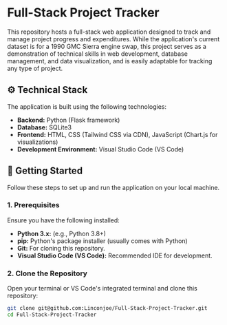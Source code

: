 # Full-Stack Project Tracker

This repository hosts a full-stack web application designed to track and manage project progress and expenditures. While the application's current dataset is for a 1990 GMC Sierra engine swap, this project serves as a demonstration of technical skills in web development, database management, and data visualization, and is easily adaptable for tracking any type of project.

## ⚙️ Technical Stack

The application is built using the following technologies:
-   **Backend:** Python (Flask framework)
-   **Database:** SQLite3
-   **Frontend:** HTML, CSS (Tailwind CSS via CDN), JavaScript (Chart.js for visualizations)
-   **Development Environment:** Visual Studio Code (VS Code)

## 🚀 Getting Started

Follow these steps to set up and run the application on your local machine.

### 1. Prerequisites

Ensure you have the following installed:
-   **Python 3.x:** (e.g., Python 3.8+)
-   **pip:** Python's package installer (usually comes with Python)
-   **Git:** For cloning this repository.
-   **Visual Studio Code (VS Code):** Recommended IDE for development.

### 2. Clone the Repository

Open your terminal or VS Code's integrated terminal and clone this repository:
```bash
git clone git@github.com:Linconjoe/Full-Stack-Project-Tracker.git
cd Full-Stack-Project-Tracker
